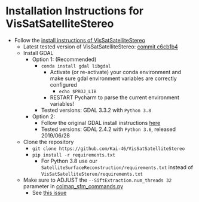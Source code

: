 # Installation Instructions for VisSatSatelliteStereo
 
- Follow the [install instructions of VisSatSatelliteStereo](https://github.com/Kai-46/VisSatSatelliteStereo)
    - Latest tested version of VisSatSatelliteStereo: [commit c6cb1b4](https://github.com/Kai-46/VisSatSatelliteStereo/commit/c6cb1b4ca6bfc6f7210707333db3bbd8931a6265)
    - Install GDAL
      - Option 1: (Recommended)
        - ```conda install gdal libgdal```
          - Activate (or re-activate) your conda environment and make sure gdal environment variables are correctly configured
            - ```echo $PROJ_LIB```
          - RESTART Pycharm to parse the current environment variables!
        - Tested versions: GDAL 3.3.2 with ```Python 3.8```
      - Option 2:
        - Follow the original GDAL install instructions [here](https://mothergeo-py.readthedocs.io/en/latest/development/how-to/gdal-ubuntu-pkg.html)
        - Tested versions: GDAL 2.4.2 with ```Python 3.6```, released 2019/06/28
    - Clone the repository
        - ```git clone https://github.com/Kai-46/VisSatSatelliteStereo```
        - ```pip install -r requirements.txt```
            - For Python 3.8 use our ```SatelliteSurfaceReconstruction/requirements.txt``` instead of ```VisSatSatelliteStereo/requirements.txt```
            <!--
            - The library versions have been adjusted for Python 3.8 including: 
                - ```lxml>=4.3.0``` instead of ```lxml==4.3.0```
                - ```matplotlib==3.2.1``` instead of ```matplotlib==3.0.0```
                - ```numba>=0.41``` instead of ```numba==0.41.0```
                - ```numpy>=1.17``` instead of ```numpy==1.15.4```
                - ```scipy>=1.1``` instead of ```scipy==1.1.0```
                - ```opencv-python>=4.0``` instead of ```opencv-python==4.0.0.21```
                - ```open3d-python==0.6.0.0``` deleted
                - ```numpy-groupies>=0.9.9``` instead of ```numpy-groupies>=0.9.9```
                - ```pyproj>=2.4.0``` instead of ```pyproj==2.4.0```
            -->
    - Make sure to ADJUST the ```--SiftExtraction.num_threads 32``` parameter in [colmap_sfm_commands.py](https://github.com/Kai-46/VisSatSatelliteStereo/blob/c6cb1b4ca6bfc6f7210707333db3bbd8931a6265/colmap_sfm_commands.py#L54)
        - See [this issue](https://github.com/Kai-46/VisSatSatelliteStereo/issues/1)
  
